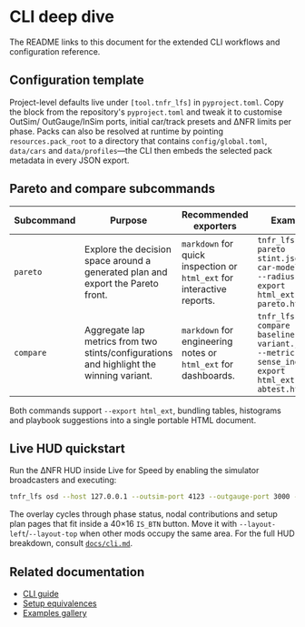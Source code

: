 # CLI deep dive

The README links to this document for the extended CLI workflows and
configuration reference.

## Configuration template

Project-level defaults live under `[tool.tnfr_lfs]` in `pyproject.toml`. Copy the
block from the repository's `pyproject.toml` and tweak it to customise OutSim/
OutGauge/InSim ports, initial car/track presets and ΔNFR limits per phase. Packs
can also be resolved at runtime by pointing `resources.pack_root` to a directory
that contains `config/global.toml`, `data/cars` and `data/profiles`—the CLI then
embeds the selected pack metadata in every JSON export.

## Pareto and compare subcommands

| Subcommand | Purpose | Recommended exporters | Example |
| --- | --- | --- | --- |
| `pareto` | Explore the decision space around a generated plan and export the Pareto front. | `markdown` for quick inspection or `html_ext` for interactive reports. | `tnfr_lfs pareto stint.jsonl --car-model FZR --radius 2 --export html_ext > pareto.html` |
| `compare` | Aggregate lap metrics from two stints/configurations and highlight the winning variant. | `markdown` for engineering notes or `html_ext` for dashboards. | `tnfr_lfs compare baseline.jsonl variant.jsonl --metric sense_index --export html_ext > abtest.html` |

Both commands support `--export html_ext`, bundling tables, histograms and
playbook suggestions into a single portable HTML document.

## Live HUD quickstart

Run the ΔNFR HUD inside Live for Speed by enabling the simulator broadcasters
and executing:

```bash
tnfr_lfs osd --host 127.0.0.1 --outsim-port 4123 --outgauge-port 3000 --insim-port 29999
```

The overlay cycles through phase status, nodal contributions and setup plan
pages that fit inside a 40×16 `IS_BTN` button. Move it with
`--layout-left`/`--layout-top` when other mods occupy the same area. For the full
HUD breakdown, consult [`docs/cli.md`](cli.md).

## Related documentation

* [CLI guide](cli.md)
* [Setup equivalences](setup_equivalences.md)
* [Examples gallery](examples.md)
